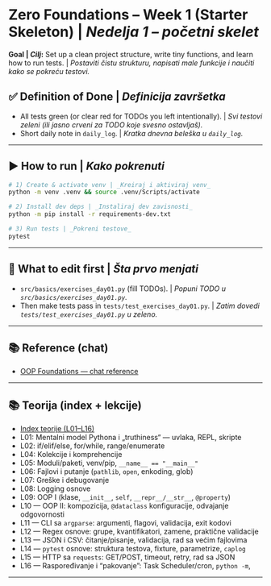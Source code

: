 # Zero Foundations – Week 1 (Starter Skeleton) | _Nedelja 1 – početni skelet_

**Goal | _Cilj_:** Set up a clean project structure, write tiny functions, and learn how to run tests. | _Postaviti čistu strukturu, napisati male funkcije i naučiti kako se pokreću testovi._

## ✅ Definition of Done | _Definicija završetka_

- All tests green (or clear red for TODOs you left intentionally). | _Svi testovi zeleni (ili jasno crveni za TODO koje svesno ostavljaš)._
- Short daily note in `daily_log`. | _Kratka dnevna beleška u `daily_log`._

---

## ▶️ How to run | _Kako pokrenuti_

```bash
# 1) Create & activate venv | _Kreiraj i aktiviraj venv_
python -m venv .venv && source .venv/Scripts/activate

# 2) Install dev deps | _Instaliraj dev zavisnosti_
python -m pip install -r requirements-dev.txt

# 3) Run tests | _Pokreni testove_
pytest
```

---

## 🧭 What to edit first | _Šta prvo menjati_

- `src/basics/exercises_day01.py` (fill TODOs). | _Popuni TODO u `src/basics/exercises_day01.py`._
- Then make tests pass in `tests/test_exercises_day01.py`. | _Zatim dovedi `tests/test_exercises_day01.py` u zeleno._

---

## 📚 Reference (chat)

- [OOP Foundations — chat reference](./_chat_refs/chat_oop_foundations.md)

---

## 📚 Teorija (index + lekcije)

- [Index teorije (L01–L16)](./theory/README.md)
- L01: Mentalni model Pythona i „truthiness“ — uvlaka, REPL, skripte
- L02: if/elif/else, for/while, range/enumerate
- L04: Kolekcije i komprehencije
- L05: Moduli/paketi, venv/pip, `__name__ == "__main__"`
- L06: Fajlovi i putanje (`pathlib`, `open`, enkoding, glob)
- L07: Greške i debugovanje
- L08: Logging osnove
- L09: OOP I (klase, `__init__`, `self`, `__repr__/__str__`, `@property`)
- L10 — OOP II: kompozicija, `@dataclass` konfiguracije, odvajanje odgovornosti
- L11 — CLI sa `argparse`: argumenti, flagovi, validacija, exit kodovi
- L12 — Regex osnove: grupe, kvantifikatori, zamene, praktične validacije
- L13 — JSON i CSV: čitanje/pisanje, validacija, rad sa većim fajlovima
- L14 — `pytest` osnove: struktura testova, fixture, parametrize, `caplog`
- L15 — HTTP sa `requests`: GET/POST, timeout, retry, rad sa JSON
- L16 — Raspoređivanje i “pakovanje”: Task Scheduler/cron, `python -m`,

---
